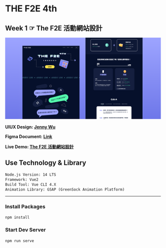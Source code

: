 # THE F2E 4th 
## Week 1 ☞ The F2E 活動網站設計

![Web Cover Image](/public/WebDesignCover.png "Image by Jenny Wu")

**UIUX Design: [Jenny Wu](https://2022.thef2e.com/users/12061549261447630282)**

**Figma Document: [Link](https://www.figma.com/file/M2aMcZsEIKBbRdLkj7fCAd/F2E-%2F-W1%3A-%E6%B4%BB%E5%8B%95%E7%B6%B2%E7%AB%99%E8%A8%AD%E8%A8%88?node-id=204%3A15682)**

**Live Demo: [The F2E 活動網站設計](https://peiyu0725.github.io/f2e-gsap/)**

## Use Technology & Library
```
Node.js Version: 14 LTS
Framework: Vue2
Build Tool: Vue CLI 4.X
Animation Library: GSAP (GreenSock Animation Platform)
```

-----
### Install Packages 
```
npm install
```
### Start Dev Server
```
npm run serve
```
